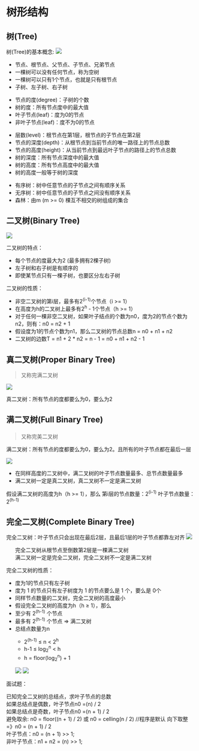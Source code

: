 # 树形结构
## 树(Tree)
树(Tree)的基本概念:
![](../img/tree.png)
<ul>
<li>节点、根节点、父节点、子节点、兄弟节点</li>
<li>一棵树可以没有任何节点，称为空树</li>
<li>一棵树可以只有1个节点，也就是只有根节点</li>
<li>子树、左子树、右子树</li><p></p>
<li>节点的度(degree)：子树的个数</li>
<li>树的度：所有节点度中的最大值</li>
<li>叶子节点(leaf)：度为0的节点</li>
<li>非叶子节点(leaf)：度不为0的节点</li><p></p>

<li>层数(level)：根节点在第1层，根节点的子节点在第2层</li>
<li>节点的深度(depth)：从根节点到当前节点的唯一路径上的节点总数</li>
<li>节点的高度(height)：从当前节点到最远叶子节点的路径上的节点总数</li>
<li>树的深度：所有节点深度中的最大值</li>
<li>树的高度：所有节点高度中的最大值</li>
<li>树的高度一般等于树的深度</li><p></p>
<li>有序树：树中任意节点的子节点之间有顺序关系</li>
<li>无序树：树中任意节点的子节点之间没有顺序关系</li>
<li>森林：由m (m >= 0) 棵互不相交的树组成的集合</li><p></p>
<p></p>
</ul>

## 二叉树(Binary Tree)
![](../img/binary_tree.png)<p>
二叉树的特点：
<ul>
<li>每个节点的度最大为2 (最多拥有2棵子树)</li>
<li>左子树和右子树是有顺序的</li>
<li>即使某节点只有一棵子树，也要区分左右子树</li>
</ul>
二叉树的性质：
<ul>
<li>非空二叉树的第i层，最多有2<sup>(i-1)</sup>个节点（i >= 1）</li>
<li>在高度为h的二叉树上最多有2<sup>h</sup> - 1个节点（h >= 1）</li>
<li>对于任何一棵非空二叉树，如果叶子结点的个数为n0，度为2的节点个数为n2，则有：n0 = n2 + 1</li>
<li>假设度为1的节点个数为n1，那么二叉树的节点总数n = n0 + n1 + n2</li>
<li>二叉树的边数T = n1 + 2 * n2 = n - 1 = n0 + n1 + n2 - 1</li>
</ul>

## 真二叉树(Proper Binary Tree)
> 又称完满二叉树

![](../img/proper_binary_tree.png)<p>
真二叉树：所有节点的度都要么为0，要么为2
 
## 满二叉树(Full Binary Tree)<p>
> 又称完美二叉树

满二叉树：所有节点的度都要么为0，要么为2。且所有的叶子节点都在最后一层<p>
![](../img/full_binary_tree.png)
<ul>
<li>在同样高度的二叉树中，满二叉树的叶子节点数量最多、总节点数量最多</li>
<li>满二叉树一定是真二叉树，真二叉树不一定是满二叉树</li>
</ul>
假设满二叉树的高度为h（h >= 1），那么
第i层的节点数量：2<sup>(i-1)</sup>
叶子节点数量：2<sup>(h-1)</sup>

## 完全二叉树(Complete Binary Tree)
完全二叉树：叶子节点只会出现在最后2层，且最后1层的叶子节点都靠左对齐
![](../img/complete_binary_tree.png)
<ul>
完全二叉树从根节点至倒数第2层是一棵满二叉树<br>
满二叉树一定是完全二叉树，完全二叉树不一定是满二叉树
</ul>
完全二叉树的性质：
<ul>
<li>度为1的节点只有左子树</li>
<li>度为 1 的节点只有左子树度为 1 的节点要么是 1 个，要么是 0个</li>
<li>同样节点数量的二叉树，完全二叉树的高度最小</li>
<li>假设完全二叉树的高度为h（h ≥ 1），那么</li>
<li>至少有 2<sup>(h-1)</sup> 个节点</li>
<li>最多有 2<sup>(h-1)</sup> 个节点 => 满二叉树</li>
<li>总结点数量为n</li>
    <ul>
    <li>2<sup>(h-1)</sup> ≤ n < 2<sup>h</sup></li>
    <li>h-1 ≤ log<sub>2</sub><sup>n</sup> < h</li>
    <li>h = floor(log<sub>2</sub><sup>n</sup>) + 1</li>
    </ul>

![](../img/character1_complete_binary_tree.png)
![](../img/character2_complete_binary_tree.png)

</ul>
面试题：<p>
已知完全二叉树的总结点，求叶子节点的总数<br>
如果总结点是偶数，叶子节点n0 =(n) / 2<br>
如果总结点是奇数，叶子节点n0 =(n + 1) / 2<br>
避免取余: n0 = floor((n + 1) / 2) 或 n0 = celling(n / 2)  //程序是默认 向下取整 =》n0 = (n + 1) / 2<br>
叶子节点：n0 = (n + 1) >> 1;<br>
非叶子节点：n1 + n2 = (n) >> 1;<br>
<p>



